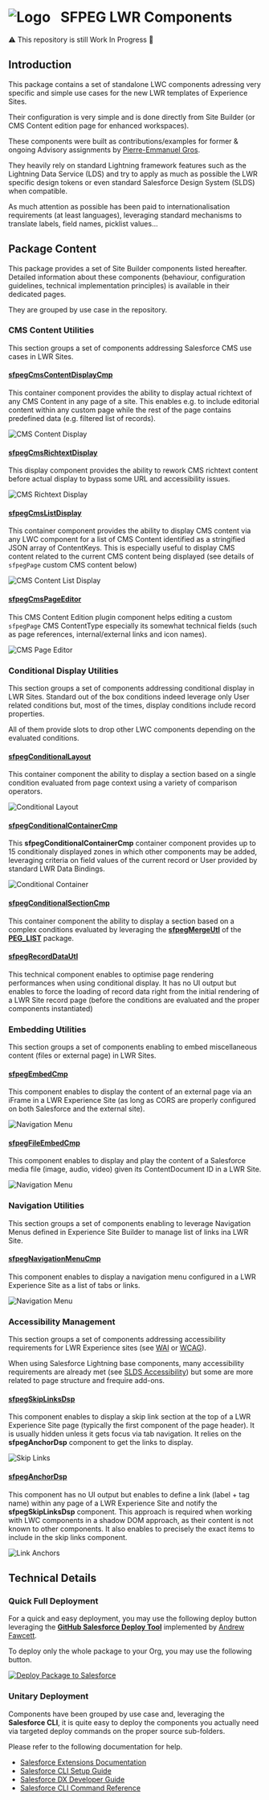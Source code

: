 # ![Logo](/media/Logo.png) &nbsp; SFPEG LWR Components

⚠️ This repository is still Work In Progress 🚧

## Introduction

This package contains a set of standalone LWC components adressing very specific and simple use cases
for the new LWR templates of Experience Sites.

Their configuration is very simple and is done directly from Site Builder (or CMS Content edition page
for enhanced workspaces).

These components were built as contributions/examples for former & ongoing Advisory assignments by 
[Pierre-Emmanuel Gros](https://github.com/pegros). 

They heavily rely on standard Lightning framework features such as the Lightning Data Service (LDS) 
and try to apply as much as possible the LWR specific design tokens or even standard Salesforce
Design System (SLDS) when compatible. 

As much attention as possible has been paid to internationalisation requirements (at least languages),
leveraging standard mechanisms to translate labels, field names, picklist values...


## Package Content

This package provides a set of Site Builder components listed hereafter.
Detailed information about these components (behaviour, configuration guidelines,
technical implementation principles) is available in their dedicated pages.

They are grouped by use case in the repository.


### CMS Content Utilities

This section groups a set of components addressing Salesforce CMS use cases in LWR Sites.

#### [sfpegCmsContentDisplayCmp](/help/sfpegCmsContentDisplayCmp.md)
This container component provides the ability to display actual richtext of any CMS Content
in any page of a site. This enables e.g. to include editorial content within any custom
page while the rest of the page contains predefined data (e.g. filtered list of records).

![CMS Content Display](/media/sfpegCmsContentDisplayCmp.png)

#### [sfpegCmsRichtextDisplay](/help/sfpegCmsRichtextDisplay.md)
This display component provides the ability to rework CMS richtext content 
before actual display to bypass some URL and accessibility issues.

![CMS Richtext Display](/media/sfpegCmsRichtextDisplay.png)

#### [sfpegCmsListDisplay](/help/sfpegCmsListDisplay.md)
This container component provides the ability to display CMS content via any LWC component
for a list of CMS Content identified as a stringified JSON array of ContentKeys.
This is especially useful to display CMS content related to the current CMS content
being displayed (see details of `sfpegPage` custom CMS content below)

![CMS Content List Display](/media/sfpegCmsListDisplay.png)

#### [sfpegCmsPageEditor](/help/sfpegCmsPageEditor.md)
This CMS Content Edition plugin component helps editing a custom `sfpegPage` CMS ContentType
especially its somewhat technical fields (such as page references, internal/external links
and icon names).

![CMS Page Editor](/media/sfpegCmsPageEditor.png)


### Conditional Display Utilities

This section groups a set of components addressing conditional display in LWR Sites.
Standard out of the box conditions indeed leverage only User related conditions
but, most of the times, display conditions include record properties.

All of them provide slots to drop other LWC components depending on the evaluated 
conditions.

#### [sfpegConditionalLayout](/help/sfpegConditionalLayout.md)
This container component the ability to display a section based on a single condition
evaluated from page context using a variety of comparison operators.

![Conditional Layout](/media/sfpegConditionalLayout.png)

#### [sfpegConditionalContainerCmp](/help/sfpegConditionalContainerCmp.md)
This  **sfpegConditionalContainerCmp** container component provides up to 15 conditionaly
displayed zones in which other components may be added, leveraging criteria on field values
of the current record or User provided by standard LWR Data Bindings.

![Conditional Container](/media/sfpegConditionalContainerCmp.png)

#### [sfpegConditionalSectionCmp](/help/sfpegConditionalSectionCmp.md)
This container component the ability to display a section based on a complex conditions
evaluated by leveraging the **[sfpegMergeUtl](https://github.com/pegros/PEG_LIST/blob/master/help/sfpegMergeUtl.md)**
of the **[PEG_LIST](https://github.com/pegros/PEG_LIST)** package.

#### [sfpegRecordDataUtl](/help/sfpegRecordDataUtl.md)
This technical component enables to optimise page rendering performances when
using conditional display. It has no UI output but enables to force the loading
of record data right from the initial rendering of a LWR Site record page (before
the conditions are evaluated and the proper components instantiated)


### Embedding Utilities

This section groups a set of components enabling to embed miscellaneous content (files or
external page) in LWR Sites.

#### [sfpegEmbedCmp](/help/sfpegEmbedCmp.md)
This component enables to display the content of an external page via an iFrame in a
LWR Experience Site (as long as CORS are properly configured on both Salesforce and
the external site).

![Navigation Menu](/media/sfpegEmbedCmp.png)

#### [sfpegFileEmbedCmp](/help/sfpegFileEmbedCmp.md)
This component enables to display and play the content of a Salesforce media file
(image, audio, video) given its ContentDocument ID in a LWR Site.

![Navigation Menu](/media/sfpegFileEmbedCmp.png)


### Navigation Utilities

This section groups a set of components enabling to leverage Navigation Menus defined
in Experience Site Builder to manage list of links ina LWR Site. 

#### [sfpegNavigationMenuCmp](/help/sfpegNavigationMenuCmp.md)
This component enables to display a navigation menu configured in a LWR Experience Site
as a list of tabs or links.

![Navigation Menu](/media/sfpegNavigationMenuLinks.png)


### Accessibility Management

This section groups a set of components addressing accessibility requirements for 
LWR Experience sites (see [WAI](https://www.w3.org/WAI/standards-guidelines/) or
[WCAG](https://www.w3.org/WAI/standards-guidelines/wcag/)). 

When using Salesforce Lightning base components, many accessibility requirements
are already met (see [SLDS Accessibility](https://www.lightningdesignsystem.com/accessibility/overview/))
but some are more related to page structure and frequire add-ons.


#### [sfpegSkipLinksDsp](/help/sfpegSkipLinksDsp.md)
This component enables to display a skip link section at the top of a LWR Experience Site page
(typically the first component of the page header). It is usually hidden unless it gets focus
via tab navigation. It relies on the **sfpegAnchorDsp** component to get the links to display.

![Skip Links](/media/sfpegSkipLinksDsp.png)

#### [sfpegAnchorDsp](/help/sfpegSkipLinksDsp.md)
This component has no UI output but enables to define a link (label + tag name) within any
page of a LWR Experience Site and notify the **sfpegSkipLinksDsp** component.
This approach is required when working with LWC components in a shadow DOM approach,
as their content is not known to other components.
It also enables to precisely the exact items to include in the skip links component.

![Link Anchors](/media/sfpegAnchorDsp.png)


## Technical Details

### Quick Full Deployment

For a quick and easy deployment, you may use the following deploy button
leveraging the **[GitHub Salesforce Deploy Tool](https://github.com/afawcett/githubsfdeploy)**
implemented by [Andrew Fawcett](https://andyinthecloud.com/2013/09/24/deploy-direct-from-github-to-salesforce/).

To deploy only the whole package to your Org, you may use the following button.

<a href="https://githubsfdeploy.herokuapp.com?ref=master">
  <img alt="Deploy Package to Salesforce"
       src="https://raw.githubusercontent.com/afawcett/githubsfdeploy/master/deploy.png">
</a>


### Unitary Deployment

Components have been grouped by use case and, leveraging the **Salesforce CLI**, it is 
quite easy to deploy the components you actually need via targeted deploy commands
on the proper source sub-folders.

Please refer to the following documentation for help.
* [Salesforce Extensions Documentation](https://developer.salesforce.com/tools/vscode/)
* [Salesforce CLI Setup Guide](https://developer.salesforce.com/docs/atlas.en-us.sfdx_setup.meta/sfdx_setup/sfdx_setup_intro.htm)
* [Salesforce DX Developer Guide](https://developer.salesforce.com/docs/atlas.en-us.sfdx_dev.meta/sfdx_dev/sfdx_dev_intro.htm)
* [Salesforce CLI Command Reference](https://developer.salesforce.com/docs/atlas.en-us.sfdx_cli_reference.meta/sfdx_cli_reference/cli_reference.htm)
